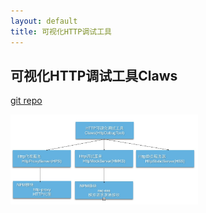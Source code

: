 ```yaml
---
layout: default
title: 可视化HTTP调试工具
---
```

## 可视化HTTP调试工具Claws

[git repo](https://github.com/devWayne/claws.git)

<img src="img/claws.jpg" width="300">
